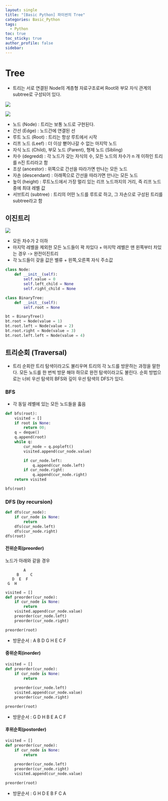 ```yaml
---
layout: single
title: "[Basic Python] 파이썬의 Tree"
categories: Basic_Python
tags:
  - Python
toc: true
toc_sticky: true
author_profile: false
sidebar:
---
```

# Tree

- 트리는 서로 연결된 Node의 계층형 자료구조로써 Root와 부모 자식 관계의 subtree로 구성되어 있다.

![](https://i.imgur.com/F3GhIGc.png)

![](https://i.imgur.com/V3vH3t9.png)

- 노드 (Node) : 트리는 보통 노드로 구현된다.
- 간선 (Edge) : 노드간에 연결된 선
- 루트 노드 (Root) : 트리는 항상 루트에서 시작
- 리프 노드 (Leef) : 더 이상 뻗어나갈 수 없는 마지막 노드
- 자식 노드 (Child), 부모 노드 (Parent), 형제 노드 (Sibling)
- 차수 (degredd) : 각 노드가 갖는 자식의 수, 모든 노드의 차수가 n 개 이하인 트리를 n진 트리라고 함
- 조상 (ancestor) : 위쪽으로 간선을 따라가면 만나는 모든 노드
- 자손 (descendant) : 아래쪽으로 간선을 따라가면 만나는 모든 노드
- 높이 (height) : 루트노드에서 가장 멀리 있는 리프 노드까지의 거리, 즉 리프 노드중에 최대 레벨 값
- 서브트리 (subtree) : 트리의 어떤 노드를 루트로 하고, 그 자손으로 구성된 트리를 subtree라고 함

## 이진트리

![](https://i.imgur.com/78nI7Ow.png)

- 모든 차수가 2 이하
- 마지막 레벨을 제외한 모든 노드들이 꽉 차있다 + 마지막 레벨은 맨 왼쪽부터 차있는 경우  -> 완전이진트리
- 각 노드들이 갖을 값은 벨류 + 왼쪽,오른쪽 자식 주소값

```python
class Node:
	def __init__(self):
		self.value = 0
		self.left_child = None
		self.right_child = None

class BinaryTree:
	def __init__(self):
		self.root = None

bt = BinaryTree()
bt.root = Node(value = 1)
bt.root.left = Node(value = 2)
bt.root.right = Node(value = 3)
bt.root.left.left = Node(value = 4)
```

## 트리순회 (Traversal)

- 트리 순회란 트리 탐색이라고도 불리우며 트리의 각 노드를 방문하는 과정을 말한다. 모든 노드를 한 번씩 방문 해야 하므로 완전 탐색이라고도 불린다. 순회 방법으로는 너비 우선 탐색의 BFS와 깊이 우선 탐색의 DFS가 있다.

###  BFS

- 각 동일 레벨에 있는 모든 노드들을 훓음

```python
def bfs(root):
	visited = []
	if root is None:
		return 00;
	q = deque()
	q.append(root)
	while q:
		cur_node = q.popleft()
		visited.append(cur_node.value)

		if cur_node.left:
			q.append(cur_node.left)
		if cur_node.right:
			q.append(cur_node.right)
	return visited

bfs(root)

```

### DFS (by recursion)

```python
def dfs(cur_node):
	if cur_node is None:
		return
	dfs(cur_node.left)
	dfs(cur_node.right)
dfs(root)
```

#### 전위순회(preorder)

노드가 아래와 같을 경우

```
        A
     B     C
   D  E  F
 G  H
```

```python
visited = []
def preorder(cur_node):
	if cur_node is None:
		return
	visited.append(cur_node.value)
	preorder(cur_node.left)
	preorder(cur_node.right)

preorder(root)
```

- 방문순서 : A B D G H E C F
#### 중위순회(inorder)

```python
visited = []
def preorder(cur_node):
	if cur_node is None:
		return
	
	preorder(cur_node.left)
	visited.append(cur_node.value)
	preorder(cur_node.right)

preorder(root)
```

- 방문순서 : G D H B E A C F

#### 후위순회(postorder)


```python
visited = []
def preorder(cur_node):
	if cur_node is None:
		return
	
	preorder(cur_node.left)
	preorder(cur_node.right)
	visited.append(cur_node.value)

preorder(root)
```

- 방문순서 : G H D E B F C A